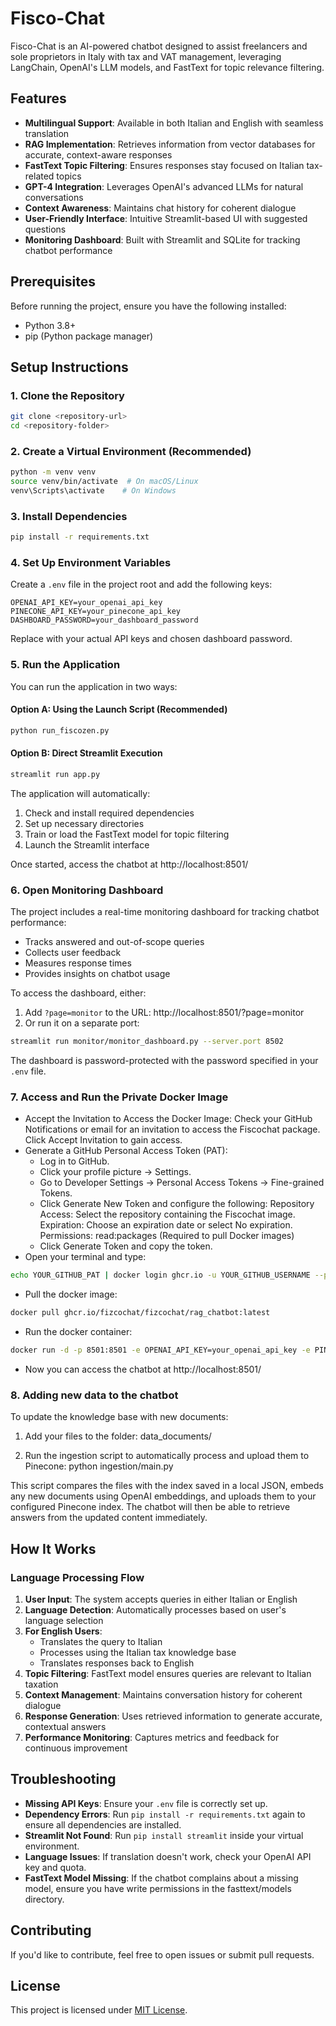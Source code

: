 # Fisco-Chat

Fisco-Chat is an AI-powered chatbot designed to assist freelancers and sole proprietors in Italy with tax and VAT management, leveraging LangChain, OpenAI's LLM models, and FastText for topic relevance filtering.

## Features

- **Multilingual Support**: Available in both Italian and English with seamless translation
- **RAG Implementation**: Retrieves information from vector databases for accurate, context-aware responses
- **FastText Topic Filtering**: Ensures responses stay focused on Italian tax-related topics
- **GPT-4 Integration**: Leverages OpenAI's advanced LLMs for natural conversations
- **Context Awareness**: Maintains chat history for coherent dialogue
- **User-Friendly Interface**: Intuitive Streamlit-based UI with suggested questions
- **Monitoring Dashboard**: Built with Streamlit and SQLite for tracking chatbot performance

## Prerequisites

Before running the project, ensure you have the following installed:
- Python 3.8+
- pip (Python package manager)

## Setup Instructions

### 1. Clone the Repository
```bash
git clone <repository-url>
cd <repository-folder>
```

### 2. Create a Virtual Environment (Recommended)
```bash
python -m venv venv
source venv/bin/activate  # On macOS/Linux
venv\Scripts\activate    # On Windows
```

### 3. Install Dependencies
```bash
pip install -r requirements.txt
```

### 4. Set Up Environment Variables
Create a `.env` file in the project root and add the following keys:
```
OPENAI_API_KEY=your_openai_api_key
PINECONE_API_KEY=your_pinecone_api_key
DASHBOARD_PASSWORD=your_dashboard_password
```
Replace with your actual API keys and chosen dashboard password.

### 5. Run the Application

You can run the application in two ways:

#### Option A: Using the Launch Script (Recommended)
```bash
python run_fiscozen.py
```

#### Option B: Direct Streamlit Execution
```bash
streamlit run app.py
```

The application will automatically:
1. Check and install required dependencies
2. Set up necessary directories
3. Train or load the FastText model for topic filtering
4. Launch the Streamlit interface

Once started, access the chatbot at http://localhost:8501/

### 6. Open Monitoring Dashboard
The project includes a real-time monitoring dashboard for tracking chatbot performance:
- Tracks answered and out-of-scope queries
- Collects user feedback
- Measures response times
- Provides insights on chatbot usage

To access the dashboard, either:
1. Add `?page=monitor` to the URL: http://localhost:8501/?page=monitor
2. Or run it on a separate port:
```bash
streamlit run monitor/monitor_dashboard.py --server.port 8502
```

The dashboard is password-protected with the password specified in your `.env` file.

### 7. Access and Run the Private Docker Image

- Accept the Invitation to Access the Docker Image: Check your GitHub Notifications or email for an invitation to access the Fiscochat package. Click Accept Invitation to gain access.
- Generate a GitHub Personal Access Token (PAT):
  - Log in to GitHub.
  - Click your profile picture → Settings.
  - Go to Developer Settings → Personal Access Tokens → Fine-grained Tokens.
  - Click Generate New Token and configure the following: Repository Access: Select the repository containing the Fiscochat image. Expiration: Choose an expiration date or select No expiration. Permissions: read:packages (Required to pull Docker images)
  - Click Generate Token and copy the token.
- Open your terminal and type:
```bash
echo YOUR_GITHUB_PAT | docker login ghcr.io -u YOUR_GITHUB_USERNAME --password-stdin
```
- Pull the docker image:
```bash
docker pull ghcr.io/fizcochat/fizcochat/rag_chatbot:latest
```
- Run the docker container:
```bash  
docker run -d -p 8501:8501 -e OPENAI_API_KEY=your_openai_api_key -e PINECONE_API_KEY=your_pinecone_api_key ghcr.io/fizcochat/fizcochat/rag_chatbot:latest
```
- Now you can access the chatbot at http://localhost:8501/

### 8. Adding new data to the chatbot
To update the knowledge base with new documents:
1. Add your files to the folder:
    data_documents/

2. Run the ingestion script to automatically process and upload them to Pinecone:
   python ingestion/main.py

This script compares the files with the index saved in a local JSON, embeds any new documents using OpenAI embeddings, and uploads them to your configured Pinecone index. The chatbot will then be able to retrieve answers from the updated content immediately.

## How It Works

### Language Processing Flow

1. **User Input**: The system accepts queries in either Italian or English
2. **Language Detection**: Automatically processes based on user's language selection
3. **For English Users**:
   - Translates the query to Italian
   - Processes using the Italian tax knowledge base
   - Translates responses back to English
4. **Topic Filtering**: FastText model ensures queries are relevant to Italian taxation
5. **Context Management**: Maintains conversation history for coherent dialogue
6. **Response Generation**: Uses retrieved information to generate accurate, contextual answers
7. **Performance Monitoring**: Captures metrics and feedback for continuous improvement

## Troubleshooting

- **Missing API Keys**: Ensure your `.env` file is correctly set up.
- **Dependency Errors**: Run `pip install -r requirements.txt` again to ensure all dependencies are installed.
- **Streamlit Not Found**: Run `pip install streamlit` inside your virtual environment.
- **Language Issues**: If translation doesn't work, check your OpenAI API key and quota.
- **FastText Model Missing**: If the chatbot complains about a missing model, ensure you have write permissions in the fasttext/models directory.

## Contributing

If you'd like to contribute, feel free to open issues or submit pull requests.

## License

This project is licensed under [MIT License](LICENSE).
